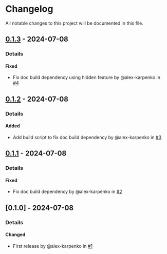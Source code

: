 # Changelog

All notable changes to this project will be documented in this file.

## [0.1.3] - 2024-07-08
### Details
#### Fixed
- Fix doc build dependency using hidden feature by @alex-karpenko in [#4](https://github.com/alex-karpenko/kube-lease-manager/pull/4)

## [0.1.2] - 2024-07-08
### Details
#### Added
- Add build script to fix doc build dependency by @alex-karpenko in [#3](https://github.com/alex-karpenko/kube-lease-manager/pull/3)

## [0.1.1] - 2024-07-08
### Details
#### Fixed
- Fix doc build dependency by @alex-karpenko in [#2](https://github.com/alex-karpenko/kube-lease-manager/pull/2)

## [0.1.0] - 2024-07-08
### Details
#### Changed
- First release by @alex-karpenko in [#1](https://github.com/alex-karpenko/kube-lease-manager/pull/1)

[0.1.3]: https://github.com/alex-karpenko/kube-lease-manager/compare/v0.1.2..v0.1.3
[0.1.2]: https://github.com/alex-karpenko/kube-lease-manager/compare/v0.1.1..v0.1.2
[0.1.1]: https://github.com/alex-karpenko/kube-lease-manager/compare/v0.1.0..v0.1.1

<!-- generated by git-cliff -->
